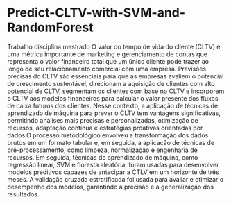 # Predict-CLTV-with-SVM-and-RandomForest
Trabalho disciplina mestrado
O valor do tempo de vida do cliente (CLTV) é uma métrica importante de marketing e gerenciamento de contas que representa o valor financeiro total que um único cliente pode trazer ao longo de seu relacionamento comercial com uma empresa. Previsões precisas do CLTV são essenciais para que as empresas avaliem o potencial de crescimento sustentável, direcionam a aquisição de clientes com alto potencial de CLTV, segmentam os clientes com base no CLTV e incorporem o CLTV aos modelos financeiros para calcular o valor presente dos fluxos de caixa futuros dos clientes. Nesse contexto, a aplicação de técnicas de aprendizado de máquina para prever o CLTV tem vantagens significativas, permitindo análises mais precisas e personalizadas, otimização de recursos, adaptação contínua e estratégias proativas orientadas por dados.O processo metodológico envolveu a transformação dos dados brutos em um formato tabular e, em seguida, a aplicação de técnicas de pré-processamento, como limpeza, normalização e engenharia de recursos. Em seguida, técnicas de aprendizado de máquina, como regressão linear, SVM e floresta aleatória, foram usadas para desenvolver modelos preditivos capazes de antecipar a CTLV em um horizonte de três meses. A validação cruzada estratificada foi usada para avaliar e otimizar o desempenho dos modelos, garantindo a precisão e a generalização dos resultados.
